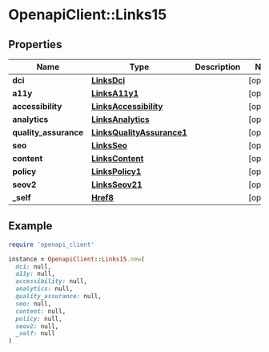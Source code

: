 # OpenapiClient::Links15

## Properties

| Name | Type | Description | Notes |
| ---- | ---- | ----------- | ----- |
| **dci** | [**LinksDci**](LinksDci.md) |  | [optional] |
| **a11y** | [**LinksA11y1**](LinksA11y1.md) |  | [optional] |
| **accessibility** | [**LinksAccessibility**](LinksAccessibility.md) |  | [optional] |
| **analytics** | [**LinksAnalytics**](LinksAnalytics.md) |  | [optional] |
| **quality_assurance** | [**LinksQualityAssurance1**](LinksQualityAssurance1.md) |  | [optional] |
| **seo** | [**LinksSeo**](LinksSeo.md) |  | [optional] |
| **content** | [**LinksContent**](LinksContent.md) |  | [optional] |
| **policy** | [**LinksPolicy1**](LinksPolicy1.md) |  | [optional] |
| **seov2** | [**LinksSeov21**](LinksSeov21.md) |  | [optional] |
| **_self** | [**Href8**](Href8.md) |  | [optional] |

## Example

```ruby
require 'openapi_client'

instance = OpenapiClient::Links15.new(
  dci: null,
  a11y: null,
  accessibility: null,
  analytics: null,
  quality_assurance: null,
  seo: null,
  content: null,
  policy: null,
  seov2: null,
  _self: null
)
```

